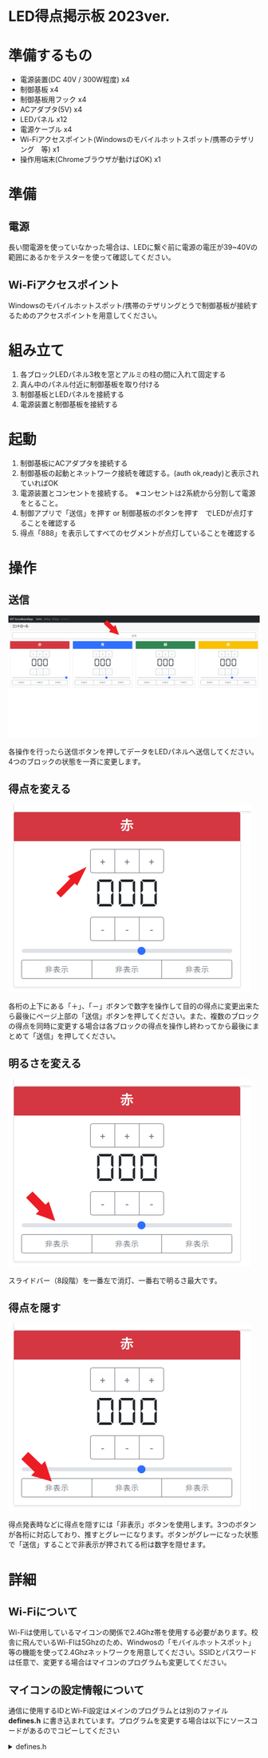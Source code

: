 # LED得点掲示板 2023ver.

# 準備するもの
- 電源装置(DC 40V / 300W程度) x4
- 制御基板 x4
- 制御基板用フック x4
- ACアダプタ(5V) x4
- LEDパネル x12
- 電源ケーブル x4
- Wi-Fiアクセスポイント(Windowsのモバイルホットスポット/携帯のテザリング　等) x1
- 操作用端末(Chromeブラウザが動けばOK) x1

# 準備
## 電源
長い間電源を使っていなかった場合は、LEDに繋ぐ前に電源の電圧が39~40Vの範囲にあるかをテスターを使って確認してください。  

## Wi-Fiアクセスポイント
Windowsのモバイルホットスポット/携帯のテザリングとうで制御基板が接続するためのアクセスポイントを用意してください。

# 組み立て
1. 各ブロックLEDパネル3枚を窓とアルミの柱の間に入れて固定する
2. 真ん中のパネル付近に制御基板を取り付ける
3. 制御基板とLEDパネルを接続する
4. 電源装置と制御基板を接続する

# 起動
1. 制御基板にACアダプタを接続する
2. 制御基板の起動とネットワーク接続を確認する。(auth ok,ready)と表示されていればOK
3. 電源装置とコンセントを接続する。　※コンセントは2系統から分割して電源をとること。
4. 制御アプリで「送信」を押す or 制御基板のボタンを押す　でLEDが点灯することを確認する
5. 得点「888」を表示してすべてのセグメントが点灯していることを確認する

# 操作

## 送信

![a](/Image/ScoreBoardApp3.png)

各操作を行ったら送信ボタンを押してデータをLEDパネルへ送信してください。4つのブロックの状態を一斉に変更します。

## 得点を変える

![a](/Image/ScoreBoardApp1.png)

各桁の上下にある「＋」、「－」ボタンで数字を操作して目的の得点に変更出来たら最後にページ上部の「送信」ボタンを押してください。また、複数のブロックの得点を同時に変更する場合は各ブロックの得点を操作し終わってから最後にまとめて「送信」を押してください。

## 明るさを変える

![a](/Image/ScoreBoardApp2.png)

スライドバー（8段階）を一番左で消灯、一番右で明るさ最大です。

## 得点を隠す

![a](/Image/ScoreBoardApp4.png)

得点発表時などに得点を隠すには「非表示」ボタンを使用します。3つのボタンが各桁に対応しており、推すとグレーになります。ボタンがグレーになった状態で「送信」することで非表示が押されてる桁は数字を隠せます。


# 詳細
## Wi-Fiについて
Wi-Fiは使用しているマイコンの関係で2.4Ghz帯を使用する必要があります。校舎に飛んでいるWi-FIは5Ghzのため、Windwosの「モバイルホットスポット」等の機能を使って2.4Ghzネットワークを用意してください。SSIDとパスワードは任意で、変更する場合はマイコンのプログラムも変更してください。

## マイコンの設定情報について
通信に使用するIDとWi-Fi設定はメインのプログラムとは別のファイル **defines.h** に書き込まれています。プログラムを変更する場合は以下にソースコードがあるのでコピーしてください
<details><summary>defines.h</summary>

```
#ifndef defines_h
#define defines_h

#if !( defined(ESP8266) ||  defined(ESP32) )
#error This code is intended to run on the ESP32 platform! Please check your Tools->Board setting.
#elif ( ARDUINO_ESP32S2_DEV || ARDUINO_FEATHERS2 || ARDUINO_ESP32S2_THING_PLUS || ARDUINO_MICROS2 || \
        ARDUINO_METRO_ESP32S2 || ARDUINO_MAGTAG29_ESP32S2 || ARDUINO_FUNHOUSE_ESP32S2 || \
        ARDUINO_ADAFRUIT_FEATHER_ESP32S2_NOPSRAM )
#define BOARD_TYPE      "ESP32-S2"
#elif ( ARDUINO_ESP32C3_DEV )
#warning Using ESP32-C3 boards
#define BOARD_TYPE      "ESP32-C3"
#else
#define BOARD_TYPE      "ESP32"
#endif

#ifndef BOARD_NAME
  #define BOARD_NAME    BOARD_TYPE
#endif

#define DEBUG_WEBSOCKETS_PORT     Serial
// Debug Level from 0 to 4
#define _WEBSOCKETS_LOGLEVEL_     3

const char* ssid = "your ssid";          //Enter SSID
const char* password = "your passsword"; //Enter Password

const String identification = "1";       //Enter ID

// Deprecated echo.websocket.org to be replaced or it won't work
const char* websockets_connection_string = "wss://echo.websocket.org/"; //Enter server adress

// KH, This certificate was updated 15.04.2021,
// Issued on Mar 15th 2021, expired on June 13th 2021
const char echo_org_ssl_ca_cert[] PROGMEM = \
                                            "-----BEGIN CERTIFICATE-----\n" \
                                            "MIIEZTCCA02gAwIBAgIQQAF1BIMUpMghjISpDBbN3zANBgkqhkiG9w0BAQsFADA/\n" \
                                            "MSQwIgYDVQQKExtEaWdpdGFsIFNpZ25hdHVyZSBUcnVzdCBDby4xFzAVBgNVBAMT\n" \
                                            "DkRTVCBSb290IENBIFgzMB4XDTIwMTAwNzE5MjE0MFoXDTIxMDkyOTE5MjE0MFow\n" \
                                            "MjELMAkGA1UEBhMCVVMxFjAUBgNVBAoTDUxldCdzIEVuY3J5cHQxCzAJBgNVBAMT\n" \
                                            "AlIzMIIBIjANBgkqhkiG9w0BAQEFAAOCAQ8AMIIBCgKCAQEAuwIVKMz2oJTTDxLs\n" \
                                            "jVWSw/iC8ZmmekKIp10mqrUrucVMsa+Oa/l1yKPXD0eUFFU1V4yeqKI5GfWCPEKp\n" \
                                            "Tm71O8Mu243AsFzzWTjn7c9p8FoLG77AlCQlh/o3cbMT5xys4Zvv2+Q7RVJFlqnB\n" \
                                            "U840yFLuta7tj95gcOKlVKu2bQ6XpUA0ayvTvGbrZjR8+muLj1cpmfgwF126cm/7\n" \
                                            "gcWt0oZYPRfH5wm78Sv3htzB2nFd1EbjzK0lwYi8YGd1ZrPxGPeiXOZT/zqItkel\n" \
                                            "/xMY6pgJdz+dU/nPAeX1pnAXFK9jpP+Zs5Od3FOnBv5IhR2haa4ldbsTzFID9e1R\n" \
                                            "oYvbFQIDAQABo4IBaDCCAWQwEgYDVR0TAQH/BAgwBgEB/wIBADAOBgNVHQ8BAf8E\n" \
                                            "BAMCAYYwSwYIKwYBBQUHAQEEPzA9MDsGCCsGAQUFBzAChi9odHRwOi8vYXBwcy5p\n" \
                                            "ZGVudHJ1c3QuY29tL3Jvb3RzL2RzdHJvb3RjYXgzLnA3YzAfBgNVHSMEGDAWgBTE\n" \
                                            "p7Gkeyxx+tvhS5B1/8QVYIWJEDBUBgNVHSAETTBLMAgGBmeBDAECATA/BgsrBgEE\n" \
                                            "AYLfEwEBATAwMC4GCCsGAQUFBwIBFiJodHRwOi8vY3BzLnJvb3QteDEubGV0c2Vu\n" \
                                            "Y3J5cHQub3JnMDwGA1UdHwQ1MDMwMaAvoC2GK2h0dHA6Ly9jcmwuaWRlbnRydXN0\n" \
                                            "LmNvbS9EU1RST09UQ0FYM0NSTC5jcmwwHQYDVR0OBBYEFBQusxe3WFbLrlAJQOYf\n" \
                                            "r52LFMLGMB0GA1UdJQQWMBQGCCsGAQUFBwMBBggrBgEFBQcDAjANBgkqhkiG9w0B\n" \
                                            "AQsFAAOCAQEA2UzgyfWEiDcx27sT4rP8i2tiEmxYt0l+PAK3qB8oYevO4C5z70kH\n" \
                                            "ejWEHx2taPDY/laBL21/WKZuNTYQHHPD5b1tXgHXbnL7KqC401dk5VvCadTQsvd8\n" \
                                            "S8MXjohyc9z9/G2948kLjmE6Flh9dDYrVYA9x2O+hEPGOaEOa1eePynBgPayvUfL\n" \
                                            "qjBstzLhWVQLGAkXXmNs+5ZnPBxzDJOLxhF2JIbeQAcH5H0tZrUlo5ZYyOqA7s9p\n" \
                                            "O5b85o3AM/OJ+CktFBQtfvBhcJVd9wvlwPsk+uyOy2HI7mNxKKgsBTt375teA2Tw\n" \
                                            "UdHkhVNcsAKX1H7GNNLOEADksd86wuoXvg==\n" \
                                            "-----END CERTIFICATE-----\n";


#endif      //defines_h

```

</details>